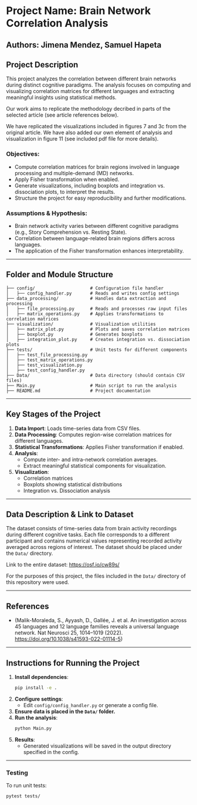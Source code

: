 
# Project Name: Brain Network Correlation Analysis

## Authors: Jimena Mendez, Samuel Hapeta

## Project Description
This project analyzes the correlation between different brain networks during distinct cognitive paradigms. The analysis focuses on computing and visualizing correlation matrices for different languages and extracting meaningful insights using statistical methods.

Our work aims to replicate the methodology decribed in parts of the selected article (see article references below).

We have replicated the visualizations included in figures 7 and 3c from the original article. 
We have also added our own element of analysis and visualization in figure 11 (see included pdf file for more details).

### Objectives:
- Compute correlation matrices for brain regions involved in language processing and multiple-demand (MD) networks.
- Apply Fisher transformation when enabled.
- Generate visualizations, including boxplots and integration vs. dissociation plots, to interpret the results.
- Structure the project for easy reproducibility and further modifications.

### Assumptions & Hypothesis:
- Brain network activity varies between different cognitive paradigms (e.g., Story Comprehension vs. Resting State).
- Correlation between language-related brain regions differs across languages.
- The application of the Fisher transformation enhances interpretability.

---
## Folder and Module Structure
```
├── config/                     # Configuration file handler
│   ├── config_handler.py       # Reads and writes config settings
├── data_processing/            # Handles data extraction and processing
│   ├── file_processing.py      # Reads and processes raw input files
│   ├── matrix_operations.py    # Applies transformations to correlation matrices
├── visualization/              # Visualization utilities
│   ├── matrix_plot.py          # Plots and saves correlation matrices
│   ├── boxplot.py              # Generates boxplots
│   ├── integration_plot.py     # Creates integration vs. dissociation plots
├── tests/                      # Unit tests for different components
│   ├── test_file_processing.py
│   ├── test_matrix_operations.py
│   ├── test_visualization.py
│   ├── test_config_handler.py
├── Data/                       # Data directory (should contain CSV files)
├── Main.py                     # Main script to run the analysis
├── README.md                   # Project documentation
```

---
## Key Stages of the Project
1. **Data Import**: Loads time-series data from CSV files.
2. **Data Processing**: Computes region-wise correlation matrices for different languages.
3. **Statistical Transformations**: Applies Fisher transformation if enabled.
4. **Analysis**:
   - Compute inter- and intra-network correlation averages.
   - Extract meaningful statistical components for visualization.
5. **Visualization**:
   - Correlation matrices
   - Boxplots showing statistical distributions
   - Integration vs. Dissociation analysis

---
## Data Description & Link to Dataset
The dataset consists of time-series data from brain activity recordings during different cognitive tasks. Each file corresponds to a different participant and contains numerical values representing recorded activity averaged across regions of interest. The dataset should be placed under the `Data/` directory.

Link to the entire dataset: https://osf.io/cw89s/

For the purposes of this project, the files included in the `Data/` directory of this repository were used.

---
## References
- (Malik-Moraleda, S., Ayyash, D., Gallée, J. et al. An investigation across 45 languages and 12 language families reveals a universal language network. Nat Neurosci 25, 1014–1019 (2022). https://doi.org/10.1038/s41593-022-01114-5)

---
## Instructions for Running the Project
1. **Install dependencies**:
   ```bash
   pip install -e .
   ```
2. **Configure settings**:
   - Edit `config/config_handler.py` or generate a config file.
3. **Ensure data is placed in the `Data/` folder.**
4. **Run the analysis**:
   ```bash
   python Main.py
   ```
5. **Results**:
   - Generated visualizations will be saved in the output directory specified in the config.

---
### Testing
To run unit tests:
```bash
pytest tests/
```

